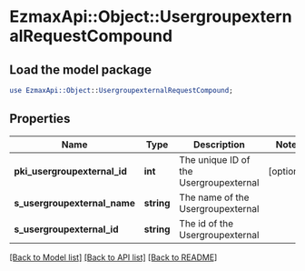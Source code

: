 # EzmaxApi::Object::UsergroupexternalRequestCompound

## Load the model package
```perl
use EzmaxApi::Object::UsergroupexternalRequestCompound;
```

## Properties
Name | Type | Description | Notes
------------ | ------------- | ------------- | -------------
**pki_usergroupexternal_id** | **int** | The unique ID of the Usergroupexternal | [optional] 
**s_usergroupexternal_name** | **string** | The name of the Usergroupexternal | 
**s_usergroupexternal_id** | **string** | The id of the Usergroupexternal | 

[[Back to Model list]](../README.md#documentation-for-models) [[Back to API list]](../README.md#documentation-for-api-endpoints) [[Back to README]](../README.md)


